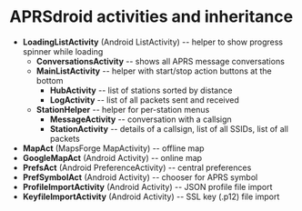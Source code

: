 # APRSdroid activities and inheritance

* **LoadingListActivity** (Android ListActivity) -- helper to show progress spinner while loading
  * **ConversationsActivity** -- shows all APRS message conversations
  * **MainListActivity** -- helper with start/stop action buttons at the bottom
    * **HubActivity** -- list of stations sorted by distance
    * **LogActivity** -- list of all packets sent and received
  * **StationHelper** -- helper for per-station menus
    * **MessageActivity** -- conversation with a callsign
    * **StationActivity** -- details of a callsign, list of all SSIDs, list of all packets
* **MapAct** (MapsForge MapActivity) -- offline map
* **GoogleMapAct** (Android Activity) -- online map
* **PrefsAct** (Android PreferenceActivity) -- central preferences 
* **PrefSymbolAct** (Android Activity) -- chooser for APRS symbol
* **ProfileImportActivity** (Android Activity) -- JSON profile file import
* **KeyfileImportActivity** (Android Activity) -- SSL key (.p12) file import
